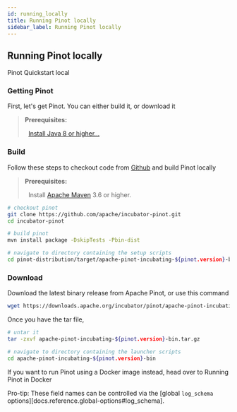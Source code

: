 ```yaml
---
id: running_locally
title: Running Pinot locally
sidebar_label: Running Pinot locally
---
```


## Running Pinot locally

Pinot Quickstart local

### Getting Pinot

First, let's get Pinot. You can either build it, or download it

> <b>Prerequisites:</b> <br/> <p>&nbsp; <a href="https://linuxize.com/post/install-java-on-ubuntu-18-04/#installing-openjdk-8" target="_blank">Install Java 8 or higher...</a> </p>

### Build

Follow these steps to checkout code from [Github](https://github.com/apache/incubator-pinot) and build Pinot locally
 
> <b>Prerequisites:</b> <br/> <p>&nbsp; Install <a href="https://maven.apache.org/install.html" target="_blank">Apache Maven</a>  3.6 or higher. </p>

```bash
# checkout pinot
git clone https://github.com/apache/incubator-pinot.git
cd incubator-pinot

# build pinot
mvn install package -DskipTests -Pbin-dist

# navigate to directory containing the setup scripts
cd pinot-distribution/target/apache-pinot-incubating-${pinot.version}-bin/apache-pinot-incubating-${pinot.version}-bin
```

### Download

Download the latest binary release from Apache Pinot, or use this command

```bash
wget https://downloads.apache.org/incubator/pinot/apache-pinot-incubating-${pinot.version}/apache-pinot-incubating-${pinot.version}-bin.tar.gz
```

Once you have the tar file,

```bash
# untar it
tar -zxvf apache-pinot-incubating-${pinot.version}-bin.tar.gz

# navigate to directory containing the launcher scripts
cd apache-pinot-incubating-${pinot.version}-bin
```

If you want to run Pinot using a Docker image instead, head over to Running Pinot in Docker

<Alert type="info">

Pro-tip: These field names can be controlled via the
[global `log_schema` options][docs.reference.global-options#log_schema].

</Alert>
